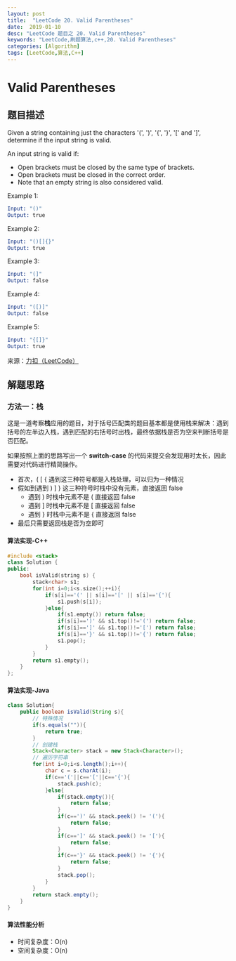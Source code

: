 ```yaml
---
layout: post
title:  "LeetCode 20. Valid Parentheses"
date:  2019-01-10
desc: "LeetCode 题目之 20. Valid Parentheses"
keywords: "LeetCode,刷题算法,c++,20. Valid Parentheses"
categories: [Algorithm]
tags: [LeetCode,算法,C++]
---
```

# Valid Parentheses

## 题目描述

Given a string containing just the characters '(', ')', '{', '}', '[' and ']', determine if the input string is valid.

An input string is valid if:

- Open brackets must be closed by the same type of brackets.
- Open brackets must be closed in the correct order.
- Note that an empty string is also considered valid.

Example 1:

```s
Input: "()"
Output: true
```

Example 2:

```s
Input: "()[]{}"
Output: true
```

Example 3:

```s
Input: "(]"
Output: false
```

Example 4:

```s
Input: "([)]"
Output: false
```

Example 5:

```s
Input: "{[]}"
Output: true
```

来源：[力扣（LeetCode）](https://leetcode-cn.com/problems/valid-parentheses)

## 解题思路

### 方法一：栈

这是一道考察**栈**应用的题目，对于括号匹配类的题目基本都是使用栈来解决：遇到括号的左半边入栈，遇到匹配的右括号时出栈，最终依据栈是否为空来判断括号是否匹配。

如果按照上面的思路写出一个 **switch-case** 的代码来提交会发现用时太长，因此需要对代码进行精简操作。

- 首次，( [ { 遇到这三种符号都是入栈处理，可以归为一种情况
- 假如到遇到 ) ] } 这三种符号时栈中没有元素，直接返回 false
    - 遇到 ) 时栈中元素不是 ( 直接返回 false
    - 遇到 ] 时栈中元素不是 [ 直接返回 false
    - 遇到 } 时栈中元素不是 { 直接返回 false
- 最后只需要返回栈是否为空即可

#### 算法实现-C++

```cpp
#include <stack>
class Solution {
public:
    bool isValid(string s) {
        stack<char> s1;
        for(int i=0;i<s.size();++i){
            if(s[i]=='(' || s[i]=='[' || s[i]=='{'){
                s1.push(s[i]);
            }else{
                if(s1.empty()) return false;
                if(s[i]==')' && s1.top()!='(') return false;
                if(s[i]==']' && s1.top()!='[') return false;
                if(s[i]=='}' && s1.top()!='{') return false;
                s1.pop();
            }
        }
        return s1.empty();
    }
};
```

#### 算法实现-Java

```java
class Solution{
    public boolean isValid(String s){
        // 特殊情况
        if(s.equals("")){
            return true;
        }
        // 创建栈
        Stack<Character> stack = new Stack<Character>();
        // 遍历字符串
        for(int i=0;i<s.length();i++){
            char c = s.charAt(i);
            if(c=='('||c=='['||c=='{'){
                stack.push(c);
            }else{
                if(stack.empty()){
                    return false;
                }
                if(c==')' && stack.peek() != '('){
                    return false;
                }
                if(c==']' && stack.peek() != '['){
                    return false;
                }
                if(c=='}' && stack.peek() != '{'){
                    return false;
                }
                stack.pop();
            }
        }
        return stack.empty();
    }
}
```

#### 算法性能分析

- 时间复杂度：O(n)
- 空间复杂度：O(n)

